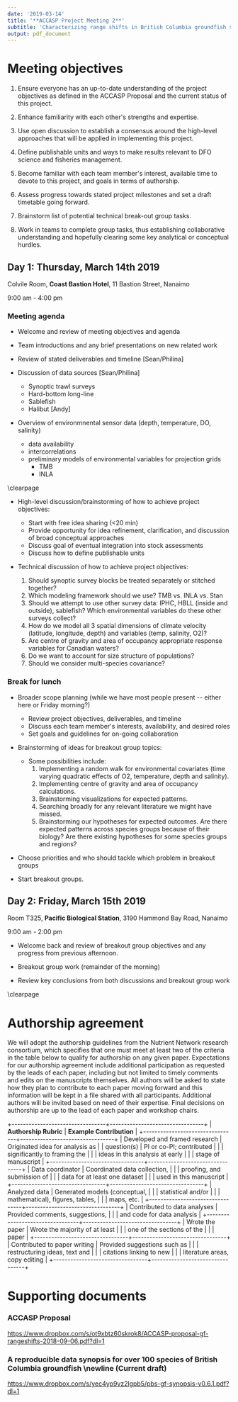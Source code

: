 ```yaml
---
date: '2019-03-14'
title: '**ACCASP Project Meeting 2**' 
subtitle: 'Characterizing range shifts in British Columbia groundfish species in response to local climate velocities'
output: pdf_document
---
```



# Meeting objectives

1. Ensure everyone has an up-to-date understanding of the project objectives as
   defined in the ACCASP Proposal and the current status of this project.

1. Enhance familiarity with each other's strengths and expertise.

1. Use open discussion to establish a consensus around the high-level
   approaches that will be applied in implementing this project.

1. Define publishable units and ways to make results relevant to DFO science
   and fisheries management.

1. Become familiar with each team member's interest, available time to devote
   to this project, and goals in terms of authorship.

1. Assess progress towards stated project milestones and set a draft timetable
   going forward.

1. Brainstorm list of potential technical break-out group tasks.

1. Work in teams to complete group tasks, thus establishing collaborative
   understanding and hopefully clearing some key analytical or conceptual
   hurdles.


## Day 1: Thursday, March 14th 2019 
Colvile Room, **Coast Bastion Hotel**, 11 Bastion Street, Nanaimo 

9:00 am - 4:00 pm

### Meeting agenda

* Welcome and review of meeting objectives and agenda

* Team introductions and any brief presentations on new related work 

* Review of stated deliverables and timeline [Sean/Philina]

* Discussion of data sources [Sean/Philina]

    - Synoptic trawl surveys
    - Hard-bottom long-line
    - Sablefish
    - Halibut [Andy]

* Overview of environmnental sensor data (depth, temperature, DO, salinity)

    - data availability
    - intercorrelations
    - preliminary models of environmental variables for projection grids
        - TMB
        - INLA

\clearpage

* High-level discussion/brainstorming of how to achieve project objectives:

    - Start with free idea sharing (<20 min)
    - Provide opportunity for idea refinement, clarification, and discussion of broad conceptual approaches
    - Discuss goal of eventual integration into stock assessments
    - Discuss how to define publishable units

* Technical discussion of how to achieve project objectives:

    1. Should synoptic survey blocks be treated separately or stitched together?
    2. Which modeling framework should we use? TMB vs. INLA vs. Stan
    3. Should we attempt to use other survey data: IPHC, HBLL (inside and outside), sablefish? 
        Which environmental variables do these other surveys collect?
    4. How do we model all 3 spatial dimensions of climate velocity (latitude, longitude, depth) and variables (temp, salinity, O2)?
    5. Are centre of gravity and area of occupancy appropriate response variables for Canadian waters?
    6. Do we want to account for size structure of populations?
    7. Should we consider multi-species covariance?

### Break for lunch

* Broader scope planning (while we have most people present -- either here or Friday morning?)
    - Review project objectives, deliverables, and timeline
    - Discuss each team member's interests, availability, and desired roles
    - Set goals and guidelines for on-going collaboration

* Brainstorming of ideas for breakout group topics:

    - Some possibilities include:
        1. Implementing a random walk for environmental covariates (time varying quadratic effects of O2, temperature, depth and salinity).
        2. Implementing centre of gravity and area of occupancy calculations.
        3. Brainstorming visualizations for expected patterns.
        4. Searching broadly for any relevant literature we might have missed.
        5. Brainstorming our hypotheses for expected outcomes. 
            Are there expected patterns across species groups because of their biology? 
            Are there existing hypotheses for some species groups and regions?

* Choose priorities and who should tackle which problem in breakout groups 
      
* Start breakout groups.


## Day 2: Friday, March 15th 2019 

Room T325, **Pacific Biological Station**, 3190 Hammond Bay Road, Nanaimo

9:00 am - 2:00 pm

* Welcome back and review of breakout group objectives and any progress from previous afternoon.

* Breakout group work (remainder of the morning)

* Review key conclusions from both discussions and breakout group work
  
\clearpage

# Authorship agreement

We will adopt the authorship guidelines from the Nutrient Network research consortium, which specifies that one must meet at least two of the criteria in the table below to qualify for authorship on any given paper. Expectations for our authorship agreement include additional participation as requested by the leads of each paper, including but not limited to timely comments and edits on the manuscripts themselves. All authors will be asked to state how they plan to contribute to each paper moving forward and this information will be kept in a file shared with all participants. Additional authors will be invited based on need of their expertise. Final decisions on authorship are up to the lead of each paper and workshop chairs.


+---------------------------------+---------------------------------+
| **Authorship Rubric**           | **Example Contribution**        |
+---------------------------------+---------------------------------+
| Developed and framed research   | Originated idea for analysis as |
| question(s)                     | PI or co-PI; contributed        |
|                                 | significantly to framing the    |
|                                 | ideas in this analysis at early |
|                                 | stage of manuscript             |
+---------------------------------+---------------------------------+
| Data coordinator                | Coordinated data collection,    |
|                                 | proofing, and submission of     |
|                                 | data for at least one dataset   |
|                                 | used in this manuscript         |
+---------------------------------+---------------------------------+
| Analyzed data                   | Generated models (conceptual,   |
|                                 | statistical and/or              |
|                                 | mathematical), figures, tables, |
|                                 | maps, etc.                      |
+---------------------------------+---------------------------------+
| Contributed to data analyses    | Provided comments, suggestions, |
|                                 | and code for data analysis      |
+---------------------------------+---------------------------------+
| Wrote the paper                 | Wrote the majority of at least  |
|                                 | one of the sections of the      |
|                                 | paper                           |
+---------------------------------+---------------------------------+
| Contributed to paper writing    | Provided suggestions such as    |
|                                 | restructuring ideas, text and   |
|                                 | citations linking to new        |
|                                 | literature areas, copy editing  |
+---------------------------------+---------------------------------+

# 
# Supporting documents

### ACCASP Proposal

https://www.dropbox.com/s/ot9xbtz60skrok8/ACCASP-proposal-gf-rangeshifts-2018-09-06.pdf?dl=1

### A reproducible data synopsis for over 100 species of British Columbia groundfish \newline (Current draft)

https://www.dropbox.com/s/yec4yp9vz2lgpb5/pbs-gf-synopsis-v0.6.1.pdf?dl=1